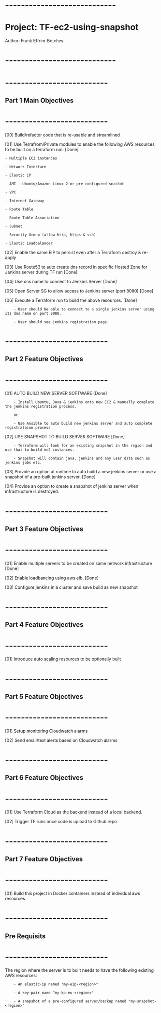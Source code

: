 # ----------------------------
# Project: TF-ec2-using-snapshot
Author: Frank Effrim-Botchey
# ----------------------------


# --------------------------
## Part 1 Main Objectives
# --------------------------
[00] Build/refactor code that is re-usable and streamlined

[01] Use Terrafrom/Private modules to enable the following AWS resources to be built on a terraform run: [Done]

    - Multiple EC2 instances 

    - Network Interface 

    - Elastic IP 

    - AMI - Ubuntu/Amazon Linux 2 or pre configured snashot

    - VPC 

    - Internet Gateway

    - Route Table

    - Route Table Association

    - Subnet

    - Security Group (allow http, https & ssh)

    - Elastic Loadbalancer

[02] Enable the same EIP to persist even after a Terraform destroy & re-apply 

[03] Use Route53 to auto create dns record in specific Hosted Zone for Jenkins server during TF run [Done]

[04] Use dns name to connect to Jenkins Server [Done]

[05] Open Server SG to allow access to Jenkins server (port 8080) [Done]

[06] Execute a Terraform run to build the above resources.  [Done]

        - User should be able to connect to a single jenkins server using its dns name on port 8080.  

        - User should see jenkins registration page.


# --------------------------
## Part 2 Feature Objectives
# --------------------------

[01] AUTO BUILD NEW SERVER SOFTWARE [Done]

        - Install Ubuntu, Java & jenkins onto new EC2 & manually complete the jenkins registration process.

        or

        - Use Ansible to auto build new jenkins server and auto complete registratoion process

[02] USE SNAPSHOT TO BUILD SERVER SOFTWARE [Done]

        - Terraform will look for an existing snapshot in the region and use that to build ec2 instances.
        
        - Snapshot will contain java, jenkins and any user data such as jenkins jobs etc.

[03] Provide an option at runtime to auto build a new jenkins server or use a snapshot of a pre-built jenkins server. [Done]

[04] Provide an option to create a snapshot of jenkins server when infrastructure is destroyed.


# --------------------------
## Part 3 Feature Objectives
# --------------------------

[01] Enable multiple servers to be created on same network infrastructure [Done]

[02] Enable loadbancing using aws elb. [Done]

[03] Configure jenkins in a cluster and save build as new snapshot


# --------------------------
## Part 4 Feature Objectives
# --------------------------

[01] Introduce auto scaling resources to be optionally built


# --------------------------
## Part 5 Feature Objectives
# --------------------------

[01] Setup monitoring Cloudwatch alarms

[02] Send email/text alerts based on Cloudwatch alarms

# --------------------------
## Part 6 Feature Objectives
# --------------------------

[01] Use Terraform Cloud as the backend instead of a local backend. 

[02] Trigger TF runs once code is upload to Github repo



# --------------------------
## Part 7 Feature Objectives
# --------------------------

[01] Build this project in Docker containers instead of individual aws resources



# --------------------------
## Pre Requisits
# --------------------------

The region where the server is to built needs to have the following existing AWS resources:

        - An elastic-ip named "my-eip-<region>"

        - A key-pair name "my-kp-eu-<region>"

        - A snapshot of a pre-configured server/backup named "my-snapshot-<region>"  
